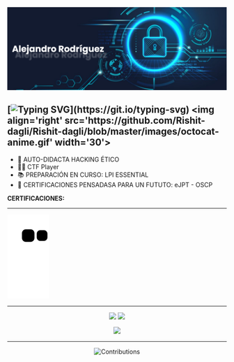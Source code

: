 <!--<img align='left' src="https://media.giphy.com/media/hvRJCLFzcasrR4ia7z/giphy.gif" width="50" >-->
<img src="https://github.com/ARMoreno99/ARMoreno99/blob/main/banner.png" >

  [![Typing SVG](https://readme-typing-svg.herokuapp.com?color=%2307F728&lines=%C2%A1BIENVENIDO++A+MI+GITHUB!)](https://git.io/typing-svg)
  <img align='right' src='https://github.com/Rishit-dagli/Rishit-dagli/blob/master/images/octocat-anime.gif' width='30'>
----------------------------------------------
<p align = "left">
 
 - 📕 AUTO-DIDACTA HACKING ÉTICO
 - 👨‍💻 CTF Player
 - 📚 PREPARACIÓN EN CURSO: LPI ESSENTIAL
 - 📑 CERTIFICACIONES PENSADASA PARA UN FUTUTO: eJPT - OSCP
</p>

<p>
  <b>CERTIFICACIONES:</b>
 <!-- <p align = "left">
    <img src="https://github.com/ARMoreno99/ARMoreno99/blob/main/eJPT.png" width="80px" height="60px" /> <img src="https://github.com/ARMoreno99/ARMoreno99/blob/main/eJPT.png" width="80px" height="60px" /> <img src="https://github.com/ARMoreno99/ARMoreno99/blob/main/eJPT.png" width="80px" height="60px" />
</p> -->

----------------------------------------------

![Snake animation](https://github.com/rafaballerini/rafaballerini/blob/output/github-contribution-grid-snake.svg)

----------------------------------------------

<p align = "center">
   <a href="https://www.linkedin.com/in/alerodriguezm99" target="_blank"><img src="https://img.shields.io/badge/-LinkedIn-%230077B5?style=for-the-badge&logo=linkedin&logoColor=white" target="_blank"></a> 
   <a href="https://alerodriguezm99.gitbook.io/blog-hacking/" target="_blank"><img src="https://img.shields.io/badge/-gitbook-%230077B5?style=for-the-badge&logo=gitbook&logoColor=white" target="_blank"></a>  
</p>
<p align = "center">
    <img src="https://img.shields.io/badge/Ask%20me-anything-1abc9c.svg" />
</p>
 
----------------------------------------------


<p align = "center">
  <img src="https://raw.githubusercontent.com/nilfalse/nilfalse/master/contributions.gif" alt="Contributions" width="800px" height="112px" />
</p>
